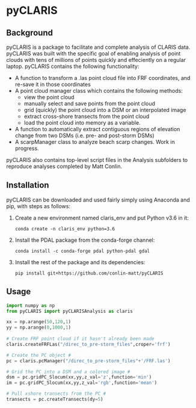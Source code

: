 # pyCLARIS

## Background ##

pyCLARIS is a package to facilitate and complete analysis of CLARIS data. pyCLARIS was built with the specific goal of enabling analysis of point clouds with tens of millions of points quickly and effeciently on a regular laptop. pyCLARIS contains the following functionality:
- A function to transform a .las point cloud file into FRF coordinates, and re-save it in those coordinates
- A point cloud manager class which contains the following methods:
    - view the point cloud
    - manually select and save points from the point cloud
    - grid (quickly) the point cloud into a DSM or an interpolated image
    - extract cross-shore transects from the point cloud
    - load the point cloud into memory as a variable. 
- A function to automatically extract contiguous regions of elevation change from two DSMs (i.e. pre- and post-storm DSMs)
- A scarpManager class to analyze beach scarp changes. Work in progress.

pyCLARIS also contains top-level script files in the Analysis subfolders to reproduce analyses completed by Matt Conlin.

## Installation ##
pyCLARIS can be downloaded and used fairly simply using Anaconda and pip, with steps as follows:

1. Create a new environment named claris_env and put Python v3.6 in it:

    `conda create -n claris_env python=3.6`
    
2. Install the PDAL package from the conda-forge channel:

    `conda install -c conda-forge pdal python-pdal gdal`
    
3. Install the rest of the package and its dependencies:

    `pip install git+https://github.com/conlin-matt/pyCLARIS`
    
## Usage ##
```python
import numpy as np
from pyCLARIS import pyCLARISAnalysis as claris

xx = np.arange(50,120,1)
yy = np.arange(0,1000,1)
        
# Create FRF point cloud if it hasn't already been made
claris.createFRFLas("/direc_to_pre-storm_files",croper='frf')   

# Create the PC object #
pc = claris.pcManager("/direc_to_pre-storm_files"+'/FRF.las') 

# Grid the PC into a DSM and a colored image #
dsm = pc.gridPC_Slocum(xx,yy,z_val='z',function='min')
im = pc.gridPC_Slocum(xx,yy,z_val='rgb',function='mean')

# Pull xshore transects from the PC #
transects = pc.createTransects(dy=5)   
```


